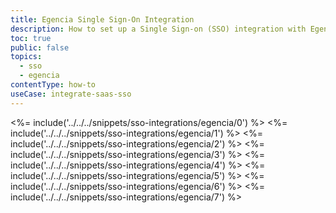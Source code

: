```yaml
---
title: Egencia Single Sign-On Integration
description: How to set up a Single Sign-on (SSO) integration with Egencia and Auth0.
toc: true
public: false
topics:
  - sso
  - egencia
contentType: how-to
useCase: integrate-saas-sso
---
```

<%= include('../../../snippets/sso-integrations/egencia/0') %> 
<%= include('../../../snippets/sso-integrations/egencia/1') %> 
<%= include('../../../snippets/sso-integrations/egencia/2') %> 
<%= include('../../../snippets/sso-integrations/egencia/3') %> 
<%= include('../../../snippets/sso-integrations/egencia/4') %> 
<%= include('../../../snippets/sso-integrations/egencia/5') %> 
<%= include('../../../snippets/sso-integrations/egencia/6') %>
<%= include('../../../snippets/sso-integrations/egencia/7') %>
